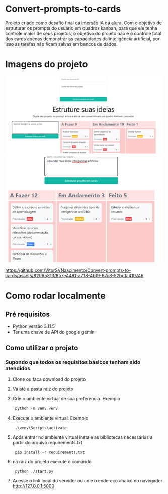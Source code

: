 # Convert-prompts-to-cards
 Projeto criado como desafio final da imersão IA da alura, Com o objetivo de estruturar os prompts do usuário em quadros kanban, para que ele tenha controle maior de seus projetos, o objetivo do projeto não é o controle total dos cards apenas demonstrar as capacidades da inteligência artificial, por isso as tarefas não ficam salvas em bancos de dados.

# Imagens do projeto
<img src="assets/tela_inicial.png">
<img src="assets/tela_pos_prompt.png">


https://github.com/VitorSVNascimento/Convert-prompts-to-cards/assets/82065313/8b7e4481-a718-4b19-97c8-52bc1a410746


# Como rodar localmente
## Pré requisitos 
- Python versão 3.11.5
- Ter uma chave de API do google gemini

## Como utilizar o projeto
### Supondo que todos os requisitos básicos tenham sido atendidos 
1. Clone ou faça download do projeto
2. Vá até a pasta raiz do projeto
3. Crie o ambiente virtual de sua preferencia. Exemplo

        python -m venv venv
4. Execute o ambiente virtual. Exemplo

        .\venv\Scripts\activate
5. Após entrar no ambiente virtual instale as bibliotecas necessárias a partir do arquivo requirements.txt
        
        pip install -r requirements.txt

6. na raiz do projeto execute o comando 
        
        python ./start.py

7. Acesse o link local do servidor ou cole o endereço abaixo no navegador
        http://127.0.0.1:5000


